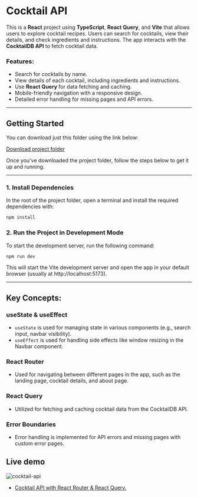 # Cocktail API
This is a **React** project using **TypeScript**, **React Query**, and **Vite** that allows users to explore cocktail recipes. Users can search for cocktails, view their details, and check ingredients and instructions. The app interacts with the **CocktailDB API** to fetch cocktail data.
### Features:
- Search for cocktails by name.
- View details of each cocktail, including ingredients and instructions.
- Use **React Query** for data fetching and caching.
- Mobile-friendly navigation with a responsive design.
- Detailed error handling for missing pages and API errors.

---

## Getting Started

You can download just this folder using the link below:

[Download project folder](https://downgit.github.io/#/home?url=https://github.com/armandomzn/react_components/tree/main/cocktail-api-router)

Once you've downloaded the project folder, follow the steps below to get it up and running.

---

### 1. Install Dependencies
In the root of the project folder, open a terminal and install the required dependencies with:

```sh
npm install
```

### 2. Run the Project in Development Mode
To start the development server, run the following command:

```sh
npm run dev
```

This will start the Vite development server and open the app in your default browser (usually at http://localhost:5173).

---

## Key Concepts:

### useState & useEffect
  - `useState` is used for managing state in various components (e.g., search input, navbar visibility).
  - `useEffect` is used for handling side effects like window resizing in the Navbar component.

### React Router
  - Used for navigating between different pages in the app, such as the landing page, cocktail details, and about page.

### React Query
  - Utilized for fetching and caching cocktail data from the CocktailDB API.

### Error Boundaries
  - Error handling is implemented for API errors and missing pages with custom error pages.

## Live demo
![cocktail-api](https://github.com/user-attachments/assets/3e7628ea-0e36-485f-8ad6-4926c5be4c65)
- [Cocktail API with React Router & React Query.](https://incredible-cuchufli-f6e6bd.netlify.app/)
